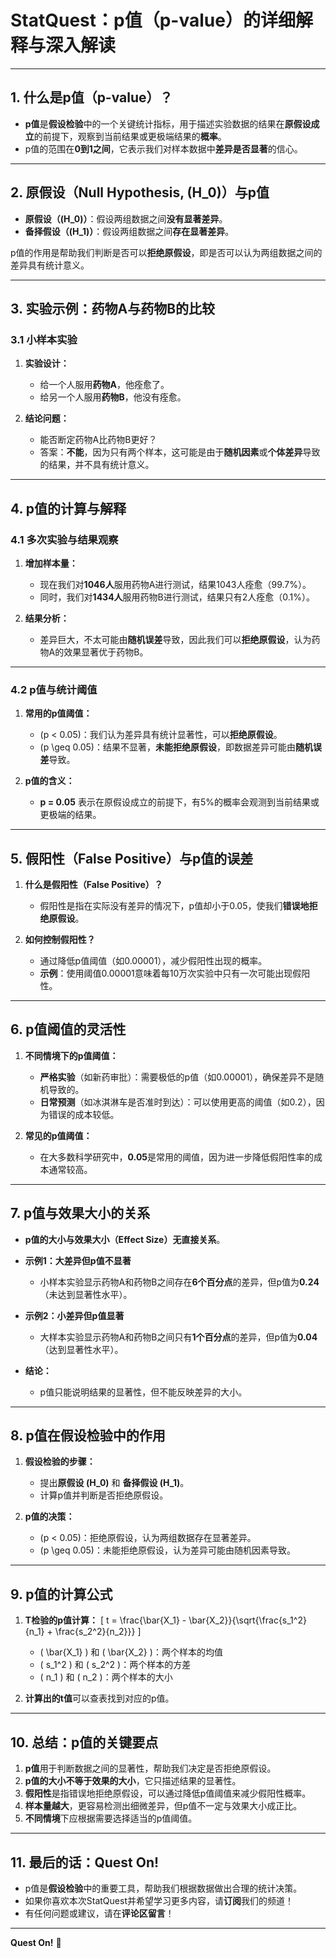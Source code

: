 # **StatQuest：p值（p-value）的详细解释与深入解读**

---

## **1. 什么是p值（p-value）？**

- **p值**是**假设检验**中的一个关键统计指标，用于描述实验数据的结果在**原假设成立**的前提下，观察到当前结果或更极端结果的**概率**。  
- p值的范围在**0到1之间**，它表示我们对样本数据中**差异是否显著**的信心。

---

## **2. 原假设（Null Hypothesis, \(H_0\)）与p值**

- **原假设（\(H_0\)）**：假设两组数据之间**没有显著差异**。
- **备择假设（\(H_1\)）**：假设两组数据之间**存在显著差异**。

p值的作用是帮助我们判断是否可以**拒绝原假设**，即是否可以认为两组数据之间的差异具有统计意义。

---

## **3. 实验示例：药物A与药物B的比较**

### **3.1 小样本实验**

1. **实验设计：**
   - 给一个人服用**药物A**，他痊愈了。  
   - 给另一个人服用**药物B**，他没有痊愈。

2. **结论问题：**  
   - 能否断定药物A比药物B更好？
   - 答案：**不能**，因为只有两个样本，这可能是由于**随机因素**或**个体差异**导致的结果，并不具有统计意义。

---

## **4. p值的计算与解释**

### **4.1 多次实验与结果观察**

1. **增加样本量：**  
   - 现在我们对**1046人**服用药物A进行测试，结果1043人痊愈（99.7%）。  
   - 同时，我们对**1434人**服用药物B进行测试，结果只有2人痊愈（0.1%）。

2. **结果分析：**  
   - 差异巨大，不太可能由**随机误差**导致，因此我们可以**拒绝原假设**，认为药物A的效果显著优于药物B。

---

### **4.2 p值与统计阈值**

1. **常用的p值阈值：**
   - \(p < 0.05\)：我们认为差异具有统计显著性，可以**拒绝原假设**。  
   - \(p \geq 0.05\)：结果不显著，**未能拒绝原假设**，即数据差异可能由**随机误差**导致。

2. **p值的含义：**
   - **p = 0.05** 表示在原假设成立的前提下，有5%的概率会观测到当前结果或更极端的结果。

---

## **5. 假阳性（False Positive）与p值的误差**

1. **什么是假阳性（False Positive）？**  
   - 假阳性是指在实际没有差异的情况下，p值却小于0.05，使我们**错误地拒绝原假设**。

2. **如何控制假阳性？**  
   - 通过降低p值阈值（如0.00001），减少假阳性出现的概率。  
   - **示例**：使用阈值0.00001意味着每10万次实验中只有一次可能出现假阳性。

---

## **6. p值阈值的灵活性**

1. **不同情境下的p值阈值：**
   - **严格实验**（如新药审批）：需要极低的p值（如0.00001），确保差异不是随机导致的。  
   - **日常预测**（如冰淇淋车是否准时到达）：可以使用更高的阈值（如0.2），因为错误的成本较低。

2. **常见的p值阈值：**
   - 在大多数科学研究中，**0.05**是常用的阈值，因为进一步降低假阳性率的成本通常较高。

---

## **7. p值与效果大小的关系**

- **p值的大小与效果大小（Effect Size）无直接关系**。  
- **示例1：大差异但p值不显著**  
  - 小样本实验显示药物A和药物B之间存在**6个百分点**的差异，但p值为**0.24**（未达到显著性水平）。

- **示例2：小差异但p值显著**  
  - 大样本实验显示药物A和药物B之间只有**1个百分点**的差异，但p值为**0.04**（达到显著性水平）。

- **结论：**
  - p值只能说明结果的显著性，但不能反映差异的大小。

---

## **8. p值在假设检验中的作用**

1. **假设检验的步骤：**
   - 提出**原假设 \(H_0\)** 和 **备择假设 \(H_1\)**。
   - 计算p值并判断是否拒绝原假设。

2. **p值的决策：**
   - \(p < 0.05\)：拒绝原假设，认为两组数据存在显著差异。  
   - \(p \geq 0.05\)：未能拒绝原假设，认为差异可能由随机因素导致。

---

## **9. p值的计算公式**

1. **T检验的p值计算：**
   \[
   t = \frac{\bar{X_1} - \bar{X_2}}{\sqrt{\frac{s_1^2}{n_1} + \frac{s_2^2}{n_2}}}
   \]

   - \( \bar{X_1} \) 和 \( \bar{X_2} \)：两个样本的均值  
   - \( s_1^2 \) 和 \( s_2^2 \)：两个样本的方差  
   - \( n_1 \) 和 \( n_2 \)：两个样本的大小

2. **计算出的t值**可以查表找到对应的p值。

---

## **10. 总结：p值的关键要点**

1. **p值**用于判断数据之间的显著性，帮助我们决定是否拒绝原假设。  
2. **p值的大小不等于效果的大小**，它只描述结果的显著性。  
3. **假阳性**是指错误地拒绝原假设，可以通过降低p值阈值来减少假阳性概率。  
4. **样本量越大**，更容易检测出细微差异，但p值不一定与效果大小成正比。  
5. **不同情境**下应根据需要选择适当的p值阈值。

---

## **11. 最后的话：Quest On!**

- p值是**假设检验**中的重要工具，帮助我们根据数据做出合理的统计决策。  
- 如果你喜欢本次StatQuest并希望学习更多内容，请**订阅**我们的频道！  
- 有任何问题或建议，请在**评论区留言**！

---

**Quest On!** 🎯
